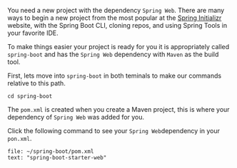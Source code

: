 
You need a new project with the dependency `Spring Web`. There are many ways to begin a new project from the most popular at the [Spring Initializr](start.spring.io) website, with the Spring Boot CLI, cloning repos, and using Spring Tools in your favorite IDE. 

To make things easier your project is ready for you it is appropriately called `spring-boot` and has the `Spring Web` dependency with `Maven` as the build tool. 

First, lets move into `spring-boot` in both teminals to make our commands relative to this path.
```execute-all
cd spring-boot
```

The `pom.xml` is created when you create a Maven project, this is where your dependency of `Spring Web` was added for you. 

Click the following command to see your `Spring Web`dependency in your `pon.xml`.
```editor:select-matching-text
file: ~/spring-boot/pom.xml
text: "spring-boot-starter-web"
```
